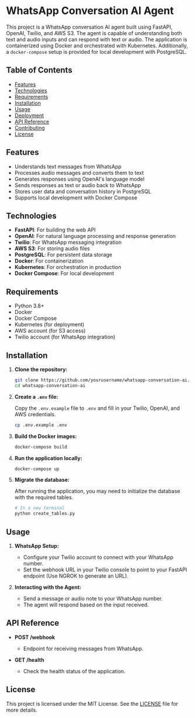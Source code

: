 # WhatsApp Conversation AI Agent

This project is a WhatsApp conversation AI agent built using FastAPI, OpenAI, Twilio, and AWS S3. The agent is capable of understanding both text and audio inputs and can respond with text or audio. The application is containerized using Docker and orchestrated with Kubernetes. Additionally, a `docker-compose` setup is provided for local development with PostgreSQL.

## Table of Contents

- [Features](#features)
- [Technologies](#technologies)
- [Requirements](#requirements)
- [Installation](#installation)
- [Usage](#usage)
- [Deployment](#deployment)
- [API Reference](#api-reference)
- [Contributing](#contributing)
- [License](#license)

## Features

- Understands text messages from WhatsApp
- Processes audio messages and converts them to text
- Generates responses using OpenAI's language model
- Sends responses as text or audio back to WhatsApp
- Stores user data and conversation history in PostgreSQL
- Supports local development with Docker Compose

## Technologies

- **FastAPI**: For building the web API
- **OpenAI**: For natural language processing and response generation
- **Twilio**: For WhatsApp messaging integration
- **AWS S3**: For storing audio files
- **PostgreSQL**: For persistent data storage
- **Docker**: For containerization
- **Kubernetes**: For orchestration in production
- **Docker Compose**: For local development

## Requirements

- Python 3.8+
- Docker
- Docker Compose
- Kubernetes (for deployment)
- AWS account (for S3 access)
- Twilio account (for WhatsApp integration)

## Installation

1. **Clone the repository:**

   ```bash
   git clone https://github.com/yourusername/whatsapp-conversation-ai.git
   cd whatsapp-conversation-ai
   ```

2. **Create a `.env` file:**

   Copy the `.env.example` file to `.env` and fill in your Twilio, OpenAI, and AWS credentials.

   ```bash
   cp .env.example .env
   ```

3. **Build the Docker images:**

   ```bash
   docker-compose build
   ```

4. **Run the application locally:**

   ```bash
   docker-compose up
   ```

5. **Migrate the database:**

   After running the application, you may need to initialize the database with the required tables.

   ```bash
   # In a new terminal
   python create_tables.py
   ```

## Usage

1. **WhatsApp Setup:**

   - Configure your Twilio account to connect with your WhatsApp number.
   - Set the webhook URL in your Twilio console to point to your FastAPI endpoint (Use NGROK to generate an URL).

2. **Interacting with the Agent:**

   - Send a message or audio note to your WhatsApp number.
   - The agent will respond based on the input received.

## API Reference

- **POST /webhook**
  - Endpoint for receiving messages from WhatsApp.
  
- **GET /health**
  - Check the health status of the application.

## License

This project is licensed under the MIT License. See the [LICENSE](LICENSE) file for more details.
